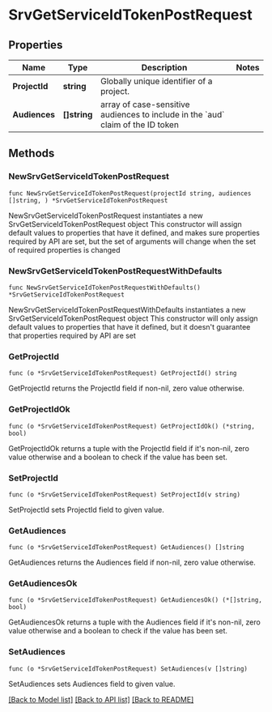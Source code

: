 # SrvGetServiceIdTokenPostRequest

## Properties

Name | Type | Description | Notes
------------ | ------------- | ------------- | -------------
**ProjectId** | **string** | Globally unique identifier of a project. | 
**Audiences** | **[]string** | array of case-sensitive audiences to include in the &#x60;aud&#x60; claim of the ID token | 

## Methods

### NewSrvGetServiceIdTokenPostRequest

`func NewSrvGetServiceIdTokenPostRequest(projectId string, audiences []string, ) *SrvGetServiceIdTokenPostRequest`

NewSrvGetServiceIdTokenPostRequest instantiates a new SrvGetServiceIdTokenPostRequest object
This constructor will assign default values to properties that have it defined,
and makes sure properties required by API are set, but the set of arguments
will change when the set of required properties is changed

### NewSrvGetServiceIdTokenPostRequestWithDefaults

`func NewSrvGetServiceIdTokenPostRequestWithDefaults() *SrvGetServiceIdTokenPostRequest`

NewSrvGetServiceIdTokenPostRequestWithDefaults instantiates a new SrvGetServiceIdTokenPostRequest object
This constructor will only assign default values to properties that have it defined,
but it doesn't guarantee that properties required by API are set

### GetProjectId

`func (o *SrvGetServiceIdTokenPostRequest) GetProjectId() string`

GetProjectId returns the ProjectId field if non-nil, zero value otherwise.

### GetProjectIdOk

`func (o *SrvGetServiceIdTokenPostRequest) GetProjectIdOk() (*string, bool)`

GetProjectIdOk returns a tuple with the ProjectId field if it's non-nil, zero value otherwise
and a boolean to check if the value has been set.

### SetProjectId

`func (o *SrvGetServiceIdTokenPostRequest) SetProjectId(v string)`

SetProjectId sets ProjectId field to given value.


### GetAudiences

`func (o *SrvGetServiceIdTokenPostRequest) GetAudiences() []string`

GetAudiences returns the Audiences field if non-nil, zero value otherwise.

### GetAudiencesOk

`func (o *SrvGetServiceIdTokenPostRequest) GetAudiencesOk() (*[]string, bool)`

GetAudiencesOk returns a tuple with the Audiences field if it's non-nil, zero value otherwise
and a boolean to check if the value has been set.

### SetAudiences

`func (o *SrvGetServiceIdTokenPostRequest) SetAudiences(v []string)`

SetAudiences sets Audiences field to given value.



[[Back to Model list]](../README.md#documentation-for-models) [[Back to API list]](../README.md#documentation-for-api-endpoints) [[Back to README]](../README.md)


